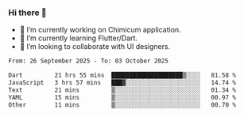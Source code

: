 ### Hi there 👋

<!--
**devcat37/devcat37** is a ✨ _special_ ✨ repository because its `README.md` (this file) appears on your GitHub profile.-->


- 🔭 I’m currently working on Chimicum application.
- 🌱 I’m currently learning Flutter/Dart.
- 👯 I’m looking to collaborate with UI designers.
<!-- - 🤔 I’m looking for help with ... -->

<!--START_SECTION:waka-->

```txt
From: 26 September 2025 - To: 03 October 2025

Dart         21 hrs 55 mins  ████████████████████▒░░░░   81.58 %
JavaScript   3 hrs 57 mins   ███▓░░░░░░░░░░░░░░░░░░░░░   14.74 %
Text         21 mins         ▒░░░░░░░░░░░░░░░░░░░░░░░░   01.34 %
YAML         15 mins         ▒░░░░░░░░░░░░░░░░░░░░░░░░   00.97 %
Other        11 mins         ▒░░░░░░░░░░░░░░░░░░░░░░░░   00.70 %
```

<!--END_SECTION:waka-->
